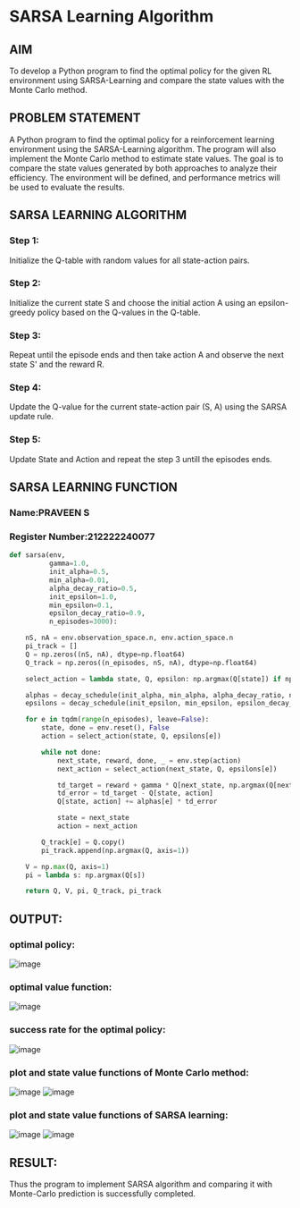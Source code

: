 # SARSA Learning Algorithm

## AIM
To develop a Python program to find the optimal policy for the given RL environment using SARSA-Learning and compare the state values with the Monte Carlo method.

## PROBLEM STATEMENT
A Python program to find the optimal policy for a reinforcement learning environment using the SARSA-Learning algorithm. The program will also implement the Monte Carlo method to estimate state values. The goal is to compare the state values generated by both approaches to analyze their efficiency. The environment will be defined, and performance metrics will be used to evaluate the results.

## SARSA LEARNING ALGORITHM
### Step 1:
Initialize the Q-table with random values for all state-action pairs.

### Step 2:
Initialize the current state S and choose the initial action A using an epsilon-greedy policy based on the Q-values in the Q-table.

### Step 3:
Repeat until the episode ends and then take action A and observe the next state S' and the reward R.

### Step 4:
Update the Q-value for the current state-action pair (S, A) using the SARSA update rule.

### Step 5:
Update State and Action and repeat the step 3 untill the episodes ends.

## SARSA LEARNING FUNCTION


### Name:PRAVEEN S
### Register Number:212222240077

```PYTHON
def sarsa(env,
          gamma=1.0,
          init_alpha=0.5,
          min_alpha=0.01,
          alpha_decay_ratio=0.5,
          init_epsilon=1.0,
          min_epsilon=0.1,
          epsilon_decay_ratio=0.9,
          n_episodes=3000):

    nS, nA = env.observation_space.n, env.action_space.n
    pi_track = []
    Q = np.zeros((nS, nA), dtype=np.float64)
    Q_track = np.zeros((n_episodes, nS, nA), dtype=np.float64)

    select_action = lambda state, Q, epsilon: np.argmax(Q[state]) if np.random.random() > epsilon else np.random.randint(len(Q[state]))

    alphas = decay_schedule(init_alpha, min_alpha, alpha_decay_ratio, n_episodes)
    epsilons = decay_schedule(init_epsilon, min_epsilon, epsilon_decay_ratio, n_episodes)

    for e in tqdm(range(n_episodes), leave=False):
        state, done = env.reset(), False
        action = select_action(state, Q, epsilons[e])

        while not done:
            next_state, reward, done, _ = env.step(action)
            next_action = select_action(next_state, Q, epsilons[e])

            td_target = reward + gamma * Q[next_state, np.argmax(Q[next_state])] * (1 - done)
            td_error = td_target - Q[state, action]
            Q[state, action] += alphas[e] * td_error

            state = next_state
            action = next_action

        Q_track[e] = Q.copy()
        pi_track.append(np.argmax(Q, axis=1))

    V = np.max(Q, axis=1)
    pi = lambda s: np.argmax(Q[s])

    return Q, V, pi, Q_track, pi_track
```

## OUTPUT:
### optimal policy:
![image](https://github.com/user-attachments/assets/940d1197-47ab-44b7-975c-c2fb2928e7f5)

### optimal value function:
![image](https://github.com/user-attachments/assets/47c7dadb-cc2f-4113-a274-43c92becc9b7)

### success rate for the optimal policy:
![image](https://github.com/user-attachments/assets/72c8c3f4-dbf9-44c2-9d7a-7743b016367b)


### plot and state value functions of Monte Carlo method:
![image](https://github.com/user-attachments/assets/ab98d4c9-62d3-41da-beb2-a16e15a448ff)
![image](https://github.com/user-attachments/assets/54a49704-2fe5-4447-afb2-39bad2fc8b23)

### plot and state value functions of SARSA learning:
![image](https://github.com/user-attachments/assets/dc586e44-b852-4fb9-aa7e-9d7a26201bc8)
![image](https://github.com/user-attachments/assets/c204feba-d8be-4fae-992c-79dd393b4129)


## RESULT:

Thus the program to implement SARSA algorithm and comparing it with Monte-Carlo prediction is successfully completed.
